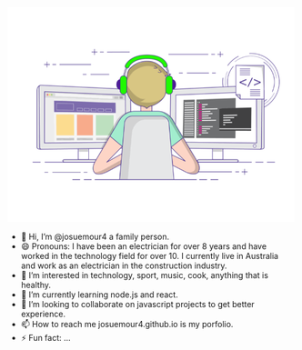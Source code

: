 ![banner](img/35.gif)

- 👋 Hi, I’m @josuemour4 a family person.
- 😄 Pronouns: I have been an electrician for over 8 years and have worked in the technology field for over 10. I currently live in Australia and work as an electrician in the construction industry.
- 👀 I’m interested in technology, sport, music, cook, anything that is healthy.
- 🌱 I’m currently learning node.js and react.
- 💞️ I’m looking to collaborate on javascript projects to get better experience.
- 📫 How to reach me josuemour4.github.io is my porfolio.
- ⚡ Fun fact: ...

<!---
josuemour4/josuemour4 is a ✨ special ✨ repository because its `README.md` (this file) appears on your GitHub profile.
You can click the Preview link to take a look at your changes.
--->
